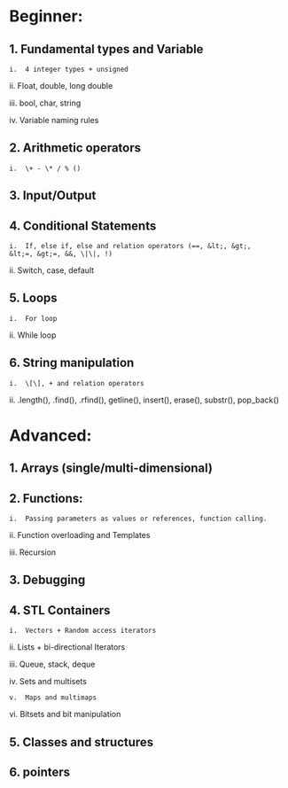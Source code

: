 # Beginner:

## 1.  Fundamental types and Variable

    i.  4 integer types + unsigned

   ii.  Float, double, long double

  iii.  bool, char, string

   iv.  Variable naming rules

## 2.  Arithmetic operators

    i.  \+ - \* / % ()

## 3.  Input/Output

## 4.  Conditional Statements

    i.  If, else if, else and relation operators (==, &lt;, &gt;,
    &lt;=, &gt;=, &&, \|\|, !)

   ii.  Switch, case, default

## 5.  Loops

    i.  For loop

   ii.  While loop

## 6.  String manipulation

    i.  \[\], + and relation operators

   ii.  .length(), .find(), .rfind(), getline(), insert(), erase(),
        substr(), pop\_back()

# Advanced:

## 1.  Arrays (single/multi-dimensional)

## 2.  Functions:

    i.  Passing parameters as values or references, function calling.

   ii.  Function overloading and Templates

  iii.  Recursion

## 3.  Debugging

## 4.  STL Containers

    i.  Vectors + Random access iterators

   ii.  Lists + bi-directional Iterators

  iii.  Queue, stack, deque

   iv.  Sets and multisets

    v.  Maps and multimaps

   vi.  Bitsets and bit manipulation

## 5.  Classes and structures

## 6.  pointers
